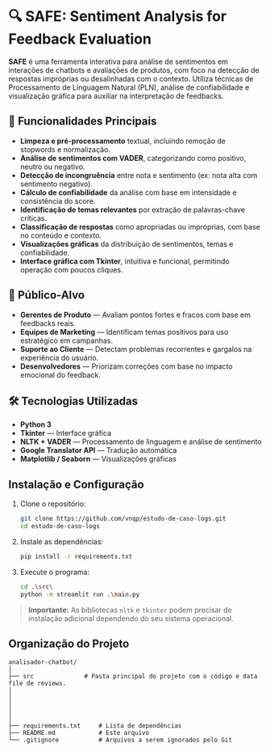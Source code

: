 # 🔍 SAFE: Sentiment Analysis for Feedback Evaluation

**SAFE** é uma ferramenta interativa para análise de sentimentos em interações de chatbots e avaliações de produtos, com foco na detecção de respostas impróprias ou desalinhadas com o contexto. Utiliza técnicas de Processamento de Linguagem Natural (PLN), análise de confiabilidade e visualização gráfica para auxiliar na interpretação de feedbacks.

## 🧠 Funcionalidades Principais

- **Limpeza e pré-processamento** textual, incluindo remoção de stopwords e normalização.
- **Análise de sentimentos com VADER**, categorizando como positivo, neutro ou negativo.
- **Detecção de incongruência** entre nota e sentimento (ex: nota alta com sentimento negativo).
- **Cálculo de confiabilidade** da análise com base em intensidade e consistência do score.
- **Identificação de temas relevantes** por extração de palavras-chave críticas.
- **Classificação de respostas** como apropriadas ou impróprias, com base no conteúdo e contexto.
- **Visualizações gráficas** da distribuição de sentimentos, temas e confiabilidade.
- **Interface gráfica com Tkinter**, intuitiva e funcional, permitindo operação com poucos cliques.

## 🎯 Público-Alvo

- **Gerentes de Produto** — Avaliam pontos fortes e fracos com base em feedbacks reais.
- **Equipes de Marketing** — Identificam temas positivos para uso estratégico em campanhas.
- **Suporte ao Cliente** — Detectam problemas recorrentes e gargalos na experiência do usuário.
- **Desenvolvedores** — Priorizam correções com base no impacto emocional do feedback.

## 🛠️ Tecnologias Utilizadas

- **Python 3**
- **Tkinter** — Interface gráfica
- **NLTK + VADER** — Processamento de linguagem e análise de sentimento
- **Google Translator API** — Tradução automática
- **Matplotlib / Seaborn** — Visualizações gráficas

## Instalação e Configuração

1. Clone o repositório:

   ```bash
   git clone https://github.com/vnqp/estudo-de-caso-logs.git
   cd estudo-de-caso-logs
   ```

2. Instale as dependências:

   ```bash
   pip install -r requirements.txt
   ```

3. Execute o programa:

   ```bash
   cd .\src\
   python -m streamlit run .\main.py
   ```

> **Importante:** As bibliotecas `nltk` e `tkinter` podem precisar de instalação adicional dependendo do seu sistema operacional.

## Organização do Projeto

```
analisador-chatbot/
│
├── src              # Pasta principal do projeto com o código e data file de reviews.
│
│
│
│
│
├── requirements.txt     # Lista de dependências
├── README.md            # Este arquivo
└── .gitignore           # Arquivos a serem ignorados pelo Git
```
